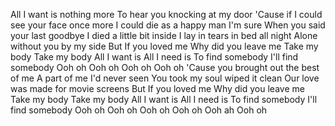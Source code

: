 All I want is nothing more
To hear you knocking at my door
'Cause if I could see your face once more
I could die as a happy man I'm sure
When you said your last goodbye
I died a little bit inside
I lay in tears in bed all night
Alone without you by my side
But If you loved me
Why did you leave me
Take my body
Take my body
All I want is
All I need is
To find somebody
I'll find somebody
Ooh oh
Ooh oh
Ooh oh
Ooh oh
'Cause you brought out the best of me
A part of me I'd never seen
You took my soul wiped it clean
Our love was made for movie screens
But If you loved me
Why did you leave me
Take my body
Take my body
All I want is
All I need is
To find somebody
I'll find somebody
Ooh oh
Ooh oh
Ooh oh
Ooh oh
Ooh ah
Ooh oh